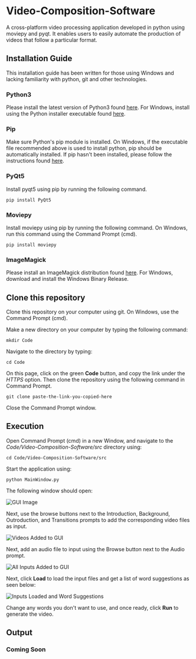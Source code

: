 # Video-Composition-Software

A cross-platform video processing application developed in python using moviepy and pyqt. It enables users to easily 
automate the production of videos that follow a particular format.

## Installation Guide
This installation guide has been written for those using Windows and lacking familiarity with python, git and other technologies.    
### Python3
Please install the latest version of Python3 found [here](https://www.python.org/downloads/). For Windows, install using the Python installer executable found [here](https://www.python.org/downloads/windows/).

### Pip
Make sure Python's pip module is installed. On Windows, if the executable file recommended above is used to install python, pip should be automatically installed. If pip hasn't been installed, please follow the instructions found [here](https://www.geeksforgeeks.org/how-to-install-pip-on-windows/#:~:text=Download%20and%20Install%20pip%3A&text=Download%20the%20get%2Dpip.py,where%20the%20above%20file%20exists.&text=and%20wait%20through%20the%20installation,now%20installed%20on%20your%20system.).

### PyQt5 
Install pyqt5 using pip by running the following command.

`pip install PyQt5`

### Moviepy
Install moviepy using pip by running the following command. On Windows, run this command using the Command Prompt (cmd).

`pip install moviepy`

### ImageMagick
Please install an ImageMagick distribution found [here](https://imagemagick.org/script/download.php). For Windows, download and install the Windows Binary Release.

## Clone this repository
Clone this repository on your computer using git. On Windows, use the Command Prompt (cmd).

Make a new directory on your computer by typing the following command:

`mkdir Code`

Navigate to the directory by typing:

`cd Code`
 
On this page, click on the green **Code** button, and copy the link under the *HTTPS* option. Then clone the repository using the following command in Command Prompt.

`git clone paste-the-link-you-copied-here`

Close the Command Prompt window.

## Execution

Open Command Prompt (cmd) in a new Window, and navigate to the *Code/Video-Composition-Software/src* directory using:

`cd Code/Video-Composition-Software/src`

Start the application using:

`python MainWindow.py`

The following window should open:

![GUI Image](img/AppGUI.PNG)

Next, use the browse buttons next to the Introduction, Background, Outroduction, and Transitions prompts to add the corresponding video files as input.

![Videos Added to GUI](img/Videos-Added-GUI.PNG)

Next, add an audio file to input using the Browse button next to the Audio prompt.

![All Inputs Added to GUI](img/All-Inputs-Added-GUI.PNG)

Next, click **Load** to load the input files and get a list of word suggestions as seen below:

![Inputs Loaded and Word Suggestions](img/Inputs-Loaded-GUI.PNG)

Change any words you don't want to use, and once ready, click **Run** to generate the video.

## Output

### Coming Soon
